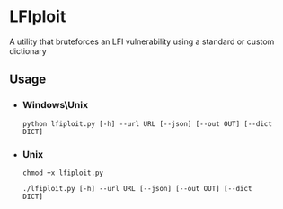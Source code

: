 # LFIploit
A utility that bruteforces an LFI vulnerability using a standard or custom dictionary 

## Usage
- ### Windows\Unix
  <code>python lfiploit.py [-h] --url URL [--json] [--out OUT] [--dict DICT]</code>
- ### Unix
  <code>chmod +x lfiploit.py</code>
  
  <code>./lfiploit.py [-h] --url URL [--json] [--out OUT] [--dict DICT]</code>
